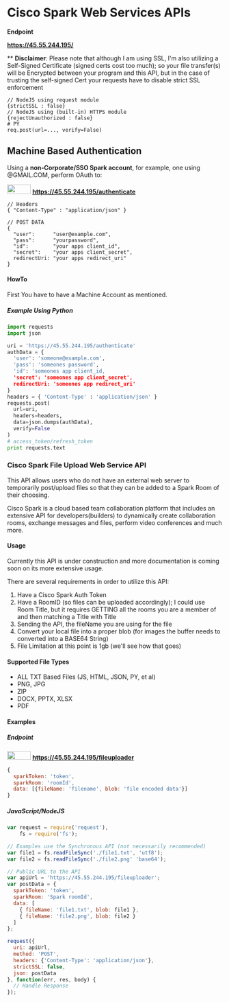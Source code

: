 # Cisco Spark Web Services APIs

__Endpoint__

__https://45.55.244.195/__

** __Disclaimer__: Please note that although I am using SSL, I'm also utilizing a Self-Signed Certificate (signed certs cost too much); so your file transfer(s) will be Encrypted between your program and this API, but in the case of trusting the self-signed Cert your requests have to disable strict SSL enforcement

```
// NodeJS using request module
{strictSSL : false}
// NodeJS using (built-in) HTTPS module
{rejectUnauthorized : false}
# PY
req.post(url=..., verify=False)
```

## Machine Based Authentication

Using a __non-Corporate/SSO Spark account__, for example, one using @GMAIL.COM, perform OAuth to:

<img src='http://citydilse.com/images/pr.jpg' width=55 height=22> __https://45.55.244.195/authenticate__

```
// Headers
{ "Content-Type" : "application/json" }

// POST DATA
{
  "user":      "user@example.com",
  "pass":      "yourpassword",
  "id":        "your apps client_id",
  "secret":    "your apps client_secret",
  redirectUri: "your apps redirect_uri"
}
```

#### HowTo

First You have to have a Machine Account as mentioned.

##### Example Using Python

``` python
import requests
import json

uri = 'https://45.55.244.195/authenticate'
authData = {
  'user': 'someone@example.com',
  'pass': 'someones password',
  'id': 'someones app client_id,
  'secret': 'someones app client_secret',
  redirectUri: 'someones app redirect_uri'
}
headers = { 'Content-Type' : 'application/json' }
requests.post(
  url=uri,
  headers=headers,
  data=json.dumps(authData),
  verify=False
)
# access_token/refresh_token
print requests.text

```

### Cisco Spark File Upload Web Service API

This API allows users who do not have an external web server to temporarily post/upload files so that they can be added to a Spark Room of their choosing.

Cisco Spark is a cloud based team collaboration platform that includes an extensive API for developers(builders) to dynamically create collaboration rooms, exchange messages and files, perform video conferences and much more.

#### Usage

Currently this API is under construction and more documentation is coming soon on its more extensive usage.

There are several requirements in order to utilize this API:

1. Have a Cisco Spark Auth Token
2. Have a RoomID (so files can be uploaded accordingly); I could use Room Title, but it requires GETTING all the rooms you are a member of and then matching a Title with Title
3. Sending the API, the fileName you are using for the file
4. Convert your local file into a proper blob (for images the buffer needs to converted into a BASE64 String)
5. File Limitation at this point is 1gb (we'll see how that goes)

#### Supported File Types

* ALL TXT Based Files (JS, HTML, JSON, PY, et al)
* PNG, JPG
* ZIP
* DOCX, PPTX, XLSX
* PDF

#### Examples

##### Endpoint

<img src='http://citydilse.com/images/pr.jpg' width=55 height=20> __https://45.55.244.195/fileuploader__

```javascript
{
  sparkToken: 'token',
  sparkRoom: 'roomId',
  data: [{fileName: 'filename', blob: 'file encoded data'}]
}
```

##### JavaScript/NodeJS

```javascript
var request = require('request'),
    fs = require('fs');

// Examples use the Synchronous API (not necessarily recommended)
var file1 = fs.readFileSync('./file1.txt', 'utf8');
var file2 = fs.readFileSync('./file2.png' 'base64');

// Public URL to the API
var apiUrl = 'https://45.55.244.195/fileuploader';
var postData = {
  sparkToken: 'token',
  sparkRoom: 'Spark roomId',
  data: [
    { fileName: 'file1.txt', blob: file1 },
    { fileName: 'file2.png', blob: file2 }
  ]
};

request({
  uri: apiUrl,
  method: 'POST',
  headers: {'Content-Type': 'application/json'},
  strictSSL: false,
  json: postData
}, function(err, res, body) {
  // Handle Response
});
```

